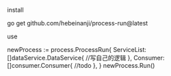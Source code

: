 install

go get github.com/hebeinanji/process-run@latest

use

newProcess := process.ProcessRun{
ServiceList: []dataService.DataService{
//写自己的逻辑
},
Consumer:    []consumer.Consumer{
//todo
},
}
newProcess.Run()